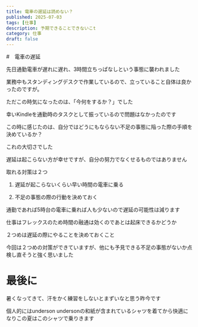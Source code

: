```yaml
---
title: 電車の遅延は読めない？
published: 2025-07-03
tags: [仕事]
description: 予期できることできないこt
category: 仕事
draft: false
---
```


#　電車の遅延

先日通勤電車が遅れに遅れ、3時間立ちっぱなしという事態に襲われました

業務中もスタンディングデスクで作業しているので、立っていること自体は良かったのですが。

ただこの時気になったのは、「今何をするか？」でした

幸いKindleを通勤時のタスクとして振っているので問題はなかったのです

この時に感じたのは、自分ではどうにもならない不足の事態に陥った際の手順を決めているか？

これの大切さでした

遅延は起こらない方が幸せですが、自分の努力でなくせるものではありません

取れる対策は２つ

1. 遅延が起こらないくらい早い時間の電車に乗る

2. 不足の事態の際の行動を決めておく


通勤であれば5時台の電車に乗れば人も少ないので遅延の可能性は減ります

仕事はフレックスのため時間の融通は効くのであとは起床できるかどうか

２つめは遅延の際にやることを決めておくこと

今回は２つめの対策ができていますが、他にも予見できる不足の事態がないか点検し直そうと強く思いました

# 最後に

暑くなってきて、汗をかく練習をしないとまずいなと思う昨今です

個人的にはunderson undersonの和紙が含まれているシャツを着てから快適になりこの夏はこのシャツで乗りきます
